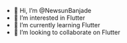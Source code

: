 - 👋 Hi, I’m @NewsunBanjade
- 👀 I’m interested in Flutter
- 🌱 I’m currently learning Flutter
- 💞️ I’m looking to collaborate on Flutter


<!---
NewsunBanjade/NewsunBanjade is a ✨ special ✨ repository because its `README.md` (this file) appears on your GitHub profile.
You can click the Preview link to take a look at your changes.
--->
